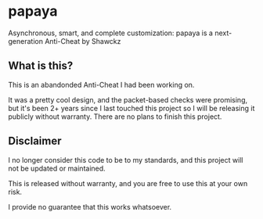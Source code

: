 # papaya
Asynchronous, smart, and complete customization:  papaya is a next-generation Anti-Cheat by Shawckz

## What is this?

This is an abandonded Anti-Cheat I had been working on.  

It was a pretty cool design, and the packet-based checks were promising, 
but it's been 2+ years since I last touched this project so I will be releasing it publicly without warranty.
There are no plans to finish this project.

## Disclaimer

I no longer consider this code to be to my standards, and this project will not be updated or maintained.

This is released without warranty, and you are free to use this at your own risk.

I provide no guarantee that this works whatsoever.

